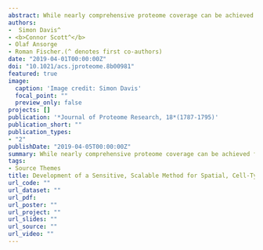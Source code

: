 ```yaml
---
abstract: While nearly comprehensive proteome coverage can be achieved from bulk tissue or cultured cells, the data usually lacks spatial resolution. As a result, tissue based proteomics averages protein abundance across multiple cell types and/or localizations. With proteomics platforms lacking sensitivity and throughput to undertake deep single-cell proteome studies in order to resolve spatial or cell type dependent protein expression gradients within tissue, proteome analysis has been combined with sorting techniques to enrich for certain cell populations. However, the spatial resolution and context is lost after cell sorting. Here, we report an optimized method for the proteomic analysis of neurons isolated from post-mortem human brain by laser capture microdissection (LCM). We tested combinations of sample collection methods, lysis buffers and digestion methods to maximize the number of identifications and quantitative performance, identifying 1500 proteins from 60 000 μm2 of 10 μm thick cerebellar molecular layer with excellent reproducibility. To demonstrate the ability of our workflow to resolve cell type specific proteomes within human brain tissue, we isolated sets of individual Betz and Purkinje cells. Both neuronal cell types are involved in motor coordination and were found to express highly specific proteomes to a depth of 2800 to 3600 proteins.
authors:
-  Simon Davis^
- <b>Connor Scott^</b>
- Olaf Ansorge
- Roman Fischer.(^ denotes first co-authors)
date: "2019-04-01T00:00:00Z"
doi: "10.1021/acs.jproteome.8b00981"
featured: true
image:
  caption: 'Image credit: Simon Davis'
  focal_point: ""
  preview_only: false
projects: []
publication: '*Journal of Proteome Research, 18*(1787-1795)'
publication_short: ""
publication_types:
- "2"
publishDate: "2019-04-05T00:00:00Z"
summary: While nearly comprehensive proteome coverage can be achieved from bulk tissue or cultured cells, the data usually lacks spatial resolution. As a result, tissue based proteomics averages protein abundance across multiple cell types and/or localizations. With proteomics platforms lacking sensitivity and throughput to undertake deep single-cell proteome studies in order to resolve spatial or cell type dependent protein expression gradients within tissue, proteome analysis has been combined with sorting techniques to enrich for certain cell populations. However, the spatial resolution and context is lost after cell sorting. Here, we report an optimized method for the proteomic analysis of neurons isolated from post-mortem human brain by laser capture microdissection (LCM).
tags:
- Source Themes
title: Development of a Sensitive, Scalable Method for Spatial, Cell-Type-Resolved Proteomics of the Human Brain
url_code: ""
url_dataset: ""
url_pdf: 
url_poster: ""
url_project: ""
url_slides: ""
url_source: ""
url_video: ""
---
```

